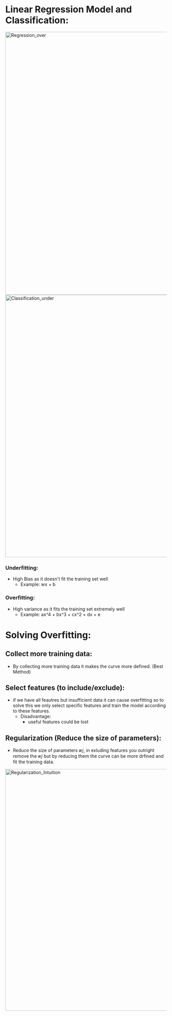 # Linear Regression Model and Classification:
<img width="821" alt="Regression_over" src="https://github.com/IshaanAdarsh/TIL/assets/100434702/a818ecec-be1d-4cf8-a16c-bce669fdc3c4">
<img width="819" alt="Classification_under" src="https://github.com/IshaanAdarsh/TIL/assets/100434702/4e04b9b5-ba42-4abc-b8a2-e64a80c61dee">

### Underfitting:
  - High Bias as it doesn't fit the training set well
    - Example: wx + b
### Overfitting: 
  - High variance as it fits the training set extremely well
    - Example: ax^4 + bx^3 + cx^2 + dx + e

# Solving Overfitting:
## Collect more training data:
- By collecting more training data it makes the curve more defined. (Best Method)
## Select features (to include/exclude):
- if we have all feautres but insufficient data it can cause overfitting so to solve this we only select specific features and train the model according to these features.
  - Disadvantage:
    - useful features could be lost
## Regularization (Reduce the size of parameters):
- Reduce the size of parameters 𝑤𝑗, in exluding features you outright remove the 𝑤𝑗 but by reducing them the curve can be more drfined and fit the training data.

<img width="755" alt="Regularization_Intuition" src="https://github.com/IshaanAdarsh/TIL/assets/100434702/bdf6c90c-ecfc-489c-833c-74c806308f8e">
